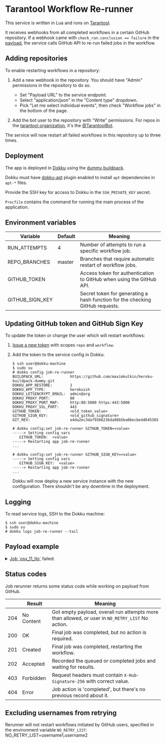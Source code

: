 # Tarantool Workflow Re-runner

This service is written in Lua and runs on [Tarantool](https://tarantool.io).

It receives webhooks from all completed workflows in a certain GitHub repository.
If a webhook came with `check_run.conclusion == failure` in the 
[payload](https://docs.github.com/en/developers/webhooks-and-events/webhooks/webhook-events-and-payloads#check_run), 
the service calls GitHub API to re-run failed jobs in the workflow.

## Adding repositories

To enable restarting workflows in a repository:

1. Add a new webhook in the repository.
   You should have "Admin" permissions in the repository to do so.
   
   * Set "Payload URL" to the service endpoint.
   * Select "application/json" in the "Content type" dropdown.
   * Pick "Let me select individual events", then check "Workflow jobs" in the bottom of the page.
   
   
2. Add the bot user to the repository with "Write" permissions.
   For repos in the [tarantool organization](https://github.com/tarantool),
   it's the [@TarantoolBot](https://github.com/TarantoolBot).
   
The service will now restart all failed workflows in this repository up to three times.

## Deployment

The app is deployed in [Dokku](https://dokku.com) using the 
[dummy buildpack](https://github.com/maximkulkin/heroku-buildpack-dummy).

Dokku must have [dokku-apt](https://github.com/dokku-community/dokku-apt)
plugin enabled to install `apt` dependencies in `apt-*` files.

Provide the SSH key for access to Dokku in the `SSH_PRIVATE_KEY` secret.

`Procfile` contains the command for running the main process of the application.

## Environment variables

| Variable        | Default | Meaning                                                                       |
|-----------------|---------|-------------------------------------------------------------------------------|
| RUN_ATTEMPTS    | 4       | Number of attempts to run a specific workflow job.                            |
| REPO_BRANCHES   | master  | Branches that require automatic restart of workflow jobs.                     |
| GITHUB_TOKEN    |         | Access token for authentication to GitHub when using the GitHub API.          |
| GITHUB_SIGN_KEY |         | Secret token for generating a hash function for the checking GitHub requests. |

## Updating GitHub token and GitHub Sign Key

To update the token or change the user which will restart workflows:

1. [Issue a new token](https://github.com/settings/tokens/new) with scopes `repo` and `workflow`.
2. Add the token to the service config in Dokku:

    ```console
    $ ssh user@dokku-machine
    $ sudo su
    # dokku config job-re-runner
    BUILDPACK_URL:            https://github.com/maximkulkin/heroku-buildpack-dummy.git
    DOKKU_APP_RESTORE:        1
    DOKKU_APP_TYPE:           herokuish
    DOKKU_LETSENCRYPT_EMAIL:  admin@org
    DOKKU_PROXY_PORT:         80
    DOKKU_PROXY_PORT_MAP:     http:80:5000 https:443:5000
    DOKKU_PROXY_SSL_PORT:     443
    GITHUB_TOKEN:             <old_token_value>
    GITHUB_SIGN_KEY:          <old_github_signature>
    GIT_REV:                  e4da2ec3daf9366236da98b5ba06ecbe4d645365

    # dokku config:set job-re-runner GITHUB_TOKEN=<value>
    -----> Setting config vars
       GITHUB_TOKEN:  <value>
    -----> Restarting app job-re-runner
    ...

    # dokku config:set job-re-runner GITHUB_SIGN_KEY=<value>
    -----> Setting config vars
       GITHUB_SIGN_KEY:  <value>
    -----> Restarting app job-re-runner
    ...
    ```
    
    Dokku will now deploy a new service instance with the new configuration.
    There shouldn't be any downtime in the deployment.
    
## Logging

To read service logs, SSH to the Dokku machine:

```console
$ ssh user@dokku-machine
$ sudo su
# dokku logs job-re-runner --tail
```

## Payload example

<details>
<summary>
<a href="https://github.com/tarantool/tarantool/runs/8039369388?check_suite_focus=true">Job `osx_11_lto`</a>
failed:
</summary>

```json
{
   "workflow_job": {
      "head_sha": "0d5ec357fb8684bd26a74f0b8b3a5020768688eb",
      "id": 11786061154,
      "head_branch": "master",
      "node_id": "CR_kwDOH2Isjs8AAAACvoEFYg",
      "workflow_name": "Deploy branch",
      "url": "https:\/\/api.github.com\/repos\/tarantool\/devx-team-sandbox\/actions\/jobs\/11786061154",
      "run_url": "https:\/\/api.github.com\/repos\/tarantool\/devx-team-sandbox\/actions\/runs\/4341897961",
      "run_id": 4341897961,
      "status": "in_progress",
      "conclusion": null,
      "runner_group_id": 1,
      "completed_at": null,
      "runner_name": "ghacts-shared-1-2-n1",
      "created_at": "2023-03-06T09:30:16Z",
      "steps": [
         {
            "number": 1,
            "conclusion": null,
            "status": "in_progress",
            "completed_at": null,
            "name": "Set up job",
            "started_at": "2023-03-06T09:30:19.000Z"
         }
      ],
      "run_attempt": 1,
      "runner_id": 232,
      "check_run_url": "https:\/\/api.github.com\/repos\/tarantool\/devx-team-sandbox\/check-runs\/11786061154",
      "labels": [
         "self-hosted",
         "Linux",
         "flavor-1-2"
      ],
      "runner_group_name": "Default",
      "started_at": "2023-03-06T09:30:20Z",
      "name": "other-job (5, 1)",
      "html_url": "https:\/\/github.com\/tarantool\/devx-team-sandbox\/actions\/runs\/4341897961\/jobs\/7582057694"
   },
   "sender": {
      "login": "lastoCHka42",
      "events_url": "https:\/\/api.github.com\/users\/lastoCHka42\/events{\/privacy}",
      "gists_url": "https:\/\/api.github.com\/users\/lastoCHka42\/gists{\/gist_id}",
      "repos_url": "https:\/\/api.github.com\/users\/lastoCHka42\/repos",
      "node_id": "MDQ6VXNlcjg4NzQ2Nzkw",
      "gravatar_id": "",
      "received_events_url": "https:\/\/api.github.com\/users\/lastoCHka42\/received_events",
      "starred_url": "https:\/\/api.github.com\/users\/lastoCHka42\/starred{\/owner}{\/repo}",
      "avatar_url": "https:\/\/avatars.githubusercontent.com\/u\/88746790?v=4",
      "site_admin": false,
      "type": "User",
      "html_url": "https:\/\/github.com\/lastoCHka42",
      "id": 88746790,
      "followers_url": "https:\/\/api.github.com\/users\/lastoCHka42\/followers",
      "subscriptions_url": "https:\/\/api.github.com\/users\/lastoCHka42\/subscriptions",
      "following_url": "https:\/\/api.github.com\/users\/lastoCHka42\/following{\/other_user}",
      "url": "https:\/\/api.github.com\/users\/lastoCHka42",
      "organizations_url": "https:\/\/api.github.com\/users\/lastoCHka42\/orgs"
   },
   "action": "in_progress",
   "organization": {
      "members_url": "https:\/\/api.github.com\/orgs\/tarantool\/members{\/member}",
      "login": "tarantool",
      "issues_url": "https:\/\/api.github.com\/orgs\/tarantool\/issues",
      "events_url": "https:\/\/api.github.com\/orgs\/tarantool\/events",
      "repos_url": "https:\/\/api.github.com\/orgs\/tarantool\/repos",
      "node_id": "MDEyOk9yZ2FuaXphdGlvbjIzNDQ5MTk=",
      "public_members_url": "https:\/\/api.github.com\/orgs\/tarantool\/public_members{\/member}",
      "url": "https:\/\/api.github.com\/orgs\/tarantool",
      "hooks_url": "https:\/\/api.github.com\/orgs\/tarantool\/hooks",
      "avatar_url": "https:\/\/avatars.githubusercontent.com\/u\/2344919?v=4",
      "id": 2344919,
      "description": "In-memory computing platform with flexible data schema."
   },
   "repository": {
      "disabled": false,
      "subscribers_url": "https:\/\/api.github.com\/repos\/tarantool\/devx-team-sandbox\/subscribers",
      "private": false,
      "notifications_url": "https:\/\/api.github.com\/repos\/tarantool\/devx-team-sandbox\/notifications{?since,all,participating}",
      "tags_url": "https:\/\/api.github.com\/repos\/tarantool\/devx-team-sandbox\/tags",
      "pushed_at": "2023-02-14T12:18:16Z",
      "description": "Tests and experiments in the DevX team",
      "license": null,
      "deployments_url": "https:\/\/api.github.com\/repos\/tarantool\/devx-team-sandbox\/deployments",
      "keys_url": "https:\/\/api.github.com\/repos\/tarantool\/devx-team-sandbox\/keys{\/key_id}",
      "comments_url": "https:\/\/api.github.com\/repos\/tarantool\/devx-team-sandbox\/comments{\/number}",
      "language": null,
      "has_wiki": false,
      "releases_url": "https:\/\/api.github.com\/repos\/tarantool\/devx-team-sandbox\/releases{\/id}",
      "has_downloads": true,
      "forks_url": "https:\/\/api.github.com\/repos\/tarantool\/devx-team-sandbox\/forks",
      "has_pages": false,
      "watchers_count": 0,
      "downloads_url": "https:\/\/api.github.com\/repos\/tarantool\/devx-team-sandbox\/downloads",
      "size": 5,
      "assignees_url": "https:\/\/api.github.com\/repos\/tarantool\/devx-team-sandbox\/assignees{\/user}",
      "issues_url": "https:\/\/api.github.com\/repos\/tarantool\/devx-team-sandbox\/issues{\/number}",
      "commits_url": "https:\/\/api.github.com\/repos\/tarantool\/devx-team-sandbox\/commits{\/sha}",
      "clone_url": "https:\/\/github.com\/tarantool\/devx-team-sandbox.git",
      "owner": {
         "login": "tarantool",
         "events_url": "https:\/\/api.github.com\/users\/tarantool\/events{\/privacy}",
         "gists_url": "https:\/\/api.github.com\/users\/tarantool\/gists{\/gist_id}",
         "repos_url": "https:\/\/api.github.com\/users\/tarantool\/repos",
         "node_id": "MDEyOk9yZ2FuaXphdGlvbjIzNDQ5MTk=",
         "gravatar_id": "",
         "received_events_url": "https:\/\/api.github.com\/users\/tarantool\/received_events",
         "starred_url": "https:\/\/api.github.com\/users\/tarantool\/starred{\/owner}{\/repo}",
         "avatar_url": "https:\/\/avatars.githubusercontent.com\/u\/2344919?v=4",
         "site_admin": false,
         "type": "Organization",
         "html_url": "https:\/\/github.com\/tarantool",
         "id": 2344919,
         "followers_url": "https:\/\/api.github.com\/users\/tarantool\/followers",
         "subscriptions_url": "https:\/\/api.github.com\/users\/tarantool\/subscriptions",
         "following_url": "https:\/\/api.github.com\/users\/tarantool\/following{\/other_user}",
         "url": "https:\/\/api.github.com\/users\/tarantool",
         "organizations_url": "https:\/\/api.github.com\/users\/tarantool\/orgs"
      },
      "languages_url": "https:\/\/api.github.com\/repos\/tarantool\/devx-team-sandbox\/languages",
      "hooks_url": "https:\/\/api.github.com\/repos\/tarantool\/devx-team-sandbox\/hooks",
      "git_commits_url": "https:\/\/api.github.com\/repos\/tarantool\/devx-team-sandbox\/git\/commits{\/sha}",
      "name": "devx-team-sandbox",
      "teams_url": "https:\/\/api.github.com\/repos\/tarantool\/devx-team-sandbox\/teams",
      "updated_at": "2022-10-05T11:24:55Z",
      "issue_events_url": "https:\/\/api.github.com\/repos\/tarantool\/devx-team-sandbox\/issues\/events{\/number}",
      "default_branch": "master",
      "events_url": "https:\/\/api.github.com\/repos\/tarantool\/devx-team-sandbox\/events",
      "homepage": null,
      "node_id": "R_kgDOH2Isjg",
      "pulls_url": "https:\/\/api.github.com\/repos\/tarantool\/devx-team-sandbox\/pulls{\/number}",
      "visibility": "public",
      "url": "https:\/\/api.github.com\/repos\/tarantool\/devx-team-sandbox",
      "statuses_url": "https:\/\/api.github.com\/repos\/tarantool\/devx-team-sandbox\/statuses\/{sha}",
      "git_url": "git:\/\/github.com\/tarantool\/devx-team-sandbox.git",
      "branches_url": "https:\/\/api.github.com\/repos\/tarantool\/devx-team-sandbox\/branches{\/branch}",
      "issue_comment_url": "https:\/\/api.github.com\/repos\/tarantool\/devx-team-sandbox\/issues\/comments{\/number}",
      "created_at": "2022-08-19T08:39:08Z",
      "labels_url": "https:\/\/api.github.com\/repos\/tarantool\/devx-team-sandbox\/labels{\/name}",
      "trees_url": "https:\/\/api.github.com\/repos\/tarantool\/devx-team-sandbox\/git\/trees{\/sha}",
      "web_commit_signoff_required": false,
      "archived": false,
      "allow_forking": true,
      "topics": [
      ],
      "id": 526527630,
      "watchers": 0,
      "open_issues": 1,
      "has_issues": true,
      "forks": 0,
      "contributors_url": "https:\/\/api.github.com\/repos\/tarantool\/devx-team-sandbox\/contributors",
      "mirror_url": null,
      "open_issues_count": 1,
      "is_template": false,
      "milestones_url": "https:\/\/api.github.com\/repos\/tarantool\/devx-team-sandbox\/milestones{\/number}",
      "git_tags_url": "https:\/\/api.github.com\/repos\/tarantool\/devx-team-sandbox\/git\/tags{\/sha}",
      "subscription_url": "https:\/\/api.github.com\/repos\/tarantool\/devx-team-sandbox\/subscription",
      "forks_count": 0,
      "git_refs_url": "https:\/\/api.github.com\/repos\/tarantool\/devx-team-sandbox\/git\/refs{\/sha}",
      "html_url": "https:\/\/github.com\/tarantool\/devx-team-sandbox",
      "svn_url": "https:\/\/github.com\/tarantool\/devx-team-sandbox",
      "contents_url": "https:\/\/api.github.com\/repos\/tarantool\/devx-team-sandbox\/contents\/{+path}",
      "merges_url": "https:\/\/api.github.com\/repos\/tarantool\/devx-team-sandbox\/merges",
      "stargazers_url": "https:\/\/api.github.com\/repos\/tarantool\/devx-team-sandbox\/stargazers",
      "full_name": "tarantool\/devx-team-sandbox",
      "archive_url": "https:\/\/api.github.com\/repos\/tarantool\/devx-team-sandbox\/{archive_format}{\/ref}",
      "fork": false,
      "collaborators_url": "https:\/\/api.github.com\/repos\/tarantool\/devx-team-sandbox\/collaborators{\/collaborator}",
      "ssh_url": "git@github.com:tarantool\/devx-team-sandbox.git",
      "stargazers_count": 0,
      "blobs_url": "https:\/\/api.github.com\/repos\/"
   }
}
```

</details>

## Status codes
Job rerunner returns some status code while working on payload from GitHub.

|     | Result     | Meaning                                                                                           |
|-----|------------|---------------------------------------------------------------------------------------------------|
| 204 | No Content | Got empty payload, overall run attempts more than allowed, or user in `NO_RETRY_LIST` No action.  |
| 200 | OK         | Final job was completed, but no action is required.                                               |
| 201 | Created    | Final job was completed, restarting the workflow.                                                 |
| 202 | Accepted   | Recorded the queued or completed jobs and waiting for results.                                    |
| 403 | Forbidden  | Request headers must contain `X-Hub-Signature-256` with correct value.                            |
| 404 | Error      | Job action is 'completed', but there's no previous record about it.                               |

## Excluding usernames from retrying
Rerunner will not restart workflows initiated by GitHub users,
specified in the environment variable `NO_RETRY_LIST`:
NO_RETRY_LIST=username1,username2
